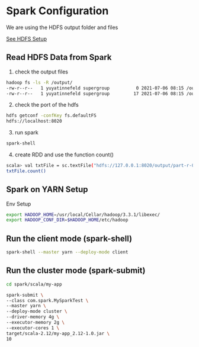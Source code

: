 # Spark Configuration

We are using the HDFS output folder and files

[See HDFS Setup](https://github.com/yuyatinnefeld/hadoop/tree/master/HDFS)

## Read HDFS Data from Spark
1. check the output files
```bash
hadoop fs -ls -R /output/
-rw-r--r--   1 yuyatinnefeld supergroup          0 2021-07-06 08:15 /output/_SUCCESS
-rw-r--r--   1 yuyatinnefeld supergroup         17 2021-07-06 08:15 /output/part-r-00000
```

2. check the port of the hdfs
```bash
hdfs getconf -confKey fs.defaultFS
hdfs://localhost:8020
```

3. run spark 
```bash
spark-shell
```

4. create RDD and use the function count()
```bash
scala> val txtFile = sc.textFile("hdfs://127.0.0.1:8020/output/part-r-00000")
txtFile.count()
```

## Spark on YARN Setup

Env Setup
```bash
export HADOOP_HOME=/usr/local/Cellar/hadoop/3.3.1/libexec/
export HADOOP_CONF_DIR=$HADOOP_HOME/etc/hadoop
```

## Run the client mode (spark-shell)
```bash
spark-shell --master yarn --deploy-mode client
```

## Run the cluster mode (spark-submit)
```bash
cd spark/scala/my-app

spark-submit \
--class com.spark.MySparkTest \
--master yarn \
--deploy-mode cluster \
--driver-memory 4g \
--executor-memory 2g \
--executor-cores 1 \
target/scala-2.12/my-app_2.12-1.0.jar \
10
```
